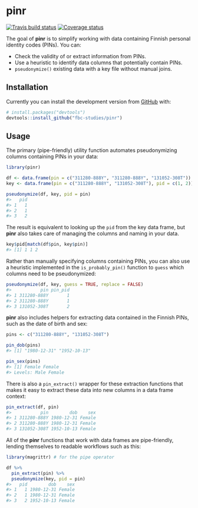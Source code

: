 
<!-- README.md is generated from README.Rmd. Please edit that file -->
pinr
====

[![Travis build status](https://travis-ci.org/mikmart/pinr.svg?branch=master)](https://travis-ci.org/mikmart/pinr) [![Coverage status](https://codecov.io/gh/mikmart/pinr/branch/master/graph/badge.svg)](https://codecov.io/github/mikmart/pinr?branch=master)

The goal of **pinr** is to simplify working with data containing Finnish personal identity codes (PINs). You can:

-   Check the validity of or extract information from PINs.
-   Use a heuristic to identify data columns that potentially contain PINs.
-   `pseudonymize()` existing data with a key file without manual joins.

Installation
------------

Currently you can install the development version from [GitHub](https://github.com/) with:

``` r
# install.packages("devtools")
devtools::install_github("fbc-studies/pinr")
```

Usage
-----

The primary (pipe-friendly) utility function automates pseudonymizing columns containing PINs in your data:

``` r
library(pinr)

df <- data.frame(pin = c("311280-888Y", "311280-888Y", "131052-308T"))
key <- data.frame(pin = c("311280-888Y", "131052-308T"), pid = c(1, 2))

pseudonymize(df, key, pid = pin)
#>   pid
#> 1   1
#> 2   1
#> 3   2
```

The result is equivalent to looking up the `pid` from the key data frame, but **pinr** also takes care of managing the columns and naming in your data.

``` r
key$pid[match(df$pin, key$pin)]
#> [1] 1 1 2
```

Rather than manually specifying columns containing PINs, you can also use a heuristic implemented in the `is_probably_pin()` function to `guess` which columns need to be pseudonymized:

``` r
pseudonymize(df, key, guess = TRUE, replace = FALSE)
#>           pin pin_pid
#> 1 311280-888Y       1
#> 2 311280-888Y       1
#> 3 131052-308T       2
```

**pinr** also includes helpers for extracting data contained in the Finnish PINs, such as the date of birth and sex:

``` r
pins <- c("311280-888Y", "131052-308T")

pin_dob(pins)
#> [1] "1980-12-31" "1952-10-13"

pin_sex(pins)
#> [1] Female Female
#> Levels: Male Female
```

There is also a `pin_extract()` wrapper for these extraction functions that makes it easy to extract these data into new columns in a data frame context:

``` r
pin_extract(df, pin)
#>           pin        dob    sex
#> 1 311280-888Y 1980-12-31 Female
#> 2 311280-888Y 1980-12-31 Female
#> 3 131052-308T 1952-10-13 Female
```

All of the **pinr** functions that work with data frames are pipe-friendly, lending themselves to readable workflows such as this:

``` r
library(magrittr) # for the pipe operator

df %>% 
  pin_extract(pin) %>% 
  pseudonymize(key, pid = pin)
#>   pid        dob    sex
#> 1   1 1980-12-31 Female
#> 2   1 1980-12-31 Female
#> 3   2 1952-10-13 Female
```
